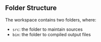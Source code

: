 ## Folder Structure

The workspace contains two folders, where:

- `src`: the folder to maintain sources
- `bin`: the folder to compiled output files
